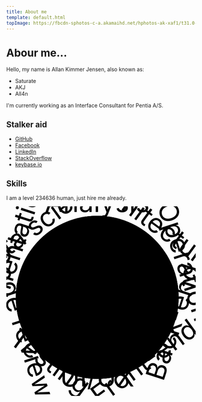 ```yaml
---
title: About me
template: default.html
topImage: https://fbcdn-sphotos-c-a.akamaihd.net/hphotos-ak-xaf1/t31.0-8/1654905_694740623966543_3888718086569560381_o.jpg 
---
```



# Abour me...

<p>Hello, my name is <span itemprop="name">Allan Kimmer Jensen</span>, also known as:</p>

<ul>
    <li itemprop="nickname">
        Saturate
    </li>
    <li itemprop="nickname">
        AKJ
    </li>
    <li itemprop="nickname">
        All4n
    </li>
</ul>

<p>I'm currently working as an <span itemprop="title">Interface Consultant</span> for <span itemprop="affiliation">Pentia A/S</span>.</p>

## Stalker aid

- [GitHub](https://github.com/Saturate)
- [Facebook](#)
- [LinkedIn](#)
- [StackOverflow](#)
- [keybase.io](#)

## Skills
I am a level 234636 human, just hire me already.



<svg viewBox="0 0 100 100"><g><circle r="43" class="increment-a-outer" transform="translate(48, 48)"></circle><path class="increment-a" d="M0,2A2,2 0 1,1 0,-2A2,2 0 1,1 0,2Z" transform="translate(48, 48)"></path><path class="increment-b" d="M0,28.95769261288938A28.95769261288938,28.95769261288938 0 1,1 0,-28.95769261288938A28.95769261288938,28.95769261288938 0 1,1 0,28.95769261288938M0,2A2,2 0 1,0 0,-2A2,2 0 1,0 0,2Z" transform="translate(48, 48)"></path><path class="increment-a" d="M0,35.00538522577876A35.00538522577876,35.00538522577876 0 1,1 0,-35.00538522577876A35.00538522577876,35.00538522577876 0 1,1 0,35.00538522577876M0,28.95769261288938A28.95769261288938,28.95769261288938 0 1,0 0,-28.95769261288938A28.95769261288938,28.95769261288938 0 1,0 0,28.95769261288938Z" transform="translate(48, 48)"></path><path class="increment-b" d="M0,38.5430586202074A38.5430586202074,38.5430586202074 0 1,1 0,-38.5430586202074A38.5430586202074,38.5430586202074 0 1,1 0,38.5430586202074M0,35.00538522577876A35.00538522577876,35.00538522577876 0 1,0 0,-35.00538522577876A35.00538522577876,35.00538522577876 0 1,0 0,35.00538522577876Z" transform="translate(48, 48)"></path><path class="increment-a" d="M0,41.053077838668145A41.053077838668145,41.053077838668145 0 1,1 0,-41.053077838668145A41.053077838668145,41.053077838668145 0 1,1 0,41.053077838668145M0,38.5430586202074A38.5430586202074,38.5430586202074 0 1,0 0,-38.5430586202074A38.5430586202074,38.5430586202074 0 1,0 0,38.5430586202074Z" transform="translate(48, 48)"></path><path class="increment-b" d="M0,43A43,43 0 1,1 0,-43A43,43 0 1,1 0,43M0,41.053077838668145A41.053077838668145,41.053077838668145 0 1,0 0,-41.053077838668145A41.053077838668145,41.053077838668145 0 1,0 0,41.053077838668145Z" transform="translate(48, 48)"></path><line class="axis" i="0" x1="0" y1="0" x2="0" y2="-43" transform="translate(48, 48)"></line><line class="axis" i="1" x1="0" y1="0" x2="25.274765848576344" y2="-34.78773075812274" transform="translate(48, 48)"></line><line class="axis" i="2" x1="0" y1="0" x2="40.8954302006916" y2="-13.287730758122741" transform="translate(48, 48)"></line><line class="axis" i="3" x1="0" y1="0" x2="40.89543020069161" y2="13.287730758122736" transform="translate(48, 48)"></line><line class="axis" i="4" x1="0" y1="0" x2="25.27476584857635" y2="34.78773075812274" transform="translate(48, 48)"></line><line class="axis" i="5" x1="0" y1="0" x2="5.2659812363336185e-15" y2="43" transform="translate(48, 48)"></line><line class="axis" i="6" x1="0" y1="0" x2="-25.27476584857634" y2="34.78773075812274" transform="translate(48, 48)"></line><line class="axis" i="7" x1="0" y1="0" x2="-40.8954302006916" y2="13.287730758122745" transform="translate(48, 48)"></line><line class="axis" i="8" x1="0" y1="0" x2="-40.89543020069161" y2="-13.28773075812273" transform="translate(48, 48)"></line><line class="axis" i="9" x1="0" y1="0" x2="-25.274765848576354" y2="-34.787730758122734" transform="translate(48, 48)"></line><g class="area-g"><path d="M7.414976607651437e-16,-12.109575777790026L13.203106968045642,-18.172517724864992L13.311098504327434,-4.325038082552363L16.037007320283454,5.210739546991395L20.664620156797127,28.442409577219752L1.7108890049375682e-15,27.94093784638568L-9.137933638546578,12.57728665056088L-19.401534654578803,6.303940746417952L-18.946738899914905,-6.156168647964537L-4.378834862287273,-6.026949137181082Z" class="area" transform="translate(48, 48)"></path></g><circle r="1" class="centre" transform="translate(48, 48)"></circle><circle transform="translate(48, 48)" class="point" data-id="0" r="1" cx="0" cy="-12.109575777790026"></circle><circle transform="translate(48, 48)" class="point" data-id="1" r="1" cx="13.203106968045642" cy="-18.172517724864992"></circle><circle transform="translate(48, 48)" class="point" data-id="2" r="1" cx="13.311098504327434" cy="-4.325038082552364"></circle><circle transform="translate(48, 48)" class="point" data-id="3" r="1" cx="16.037007320283458" cy="5.210739546991394"></circle><circle transform="translate(48, 48)" class="point" data-id="4" r="1" cx="20.66462015679713" cy="28.442409577219752"></circle><circle transform="translate(48, 48)" class="point" data-id="5" r="1" cx="3.4217780098751365e-15" cy="27.94093784638568"></circle><circle transform="translate(48, 48)" class="point" data-id="6" r="1" cx="-9.137933638546578" cy="12.57728665056088"></circle><circle transform="translate(48, 48)" class="point" data-id="7" r="1" cx="-19.401534654578803" cy="6.303940746417953"></circle><circle transform="translate(48, 48)" class="point" data-id="8" r="1" cx="-18.946738899914905" cy="-6.156168647964536"></circle><circle transform="translate(48, 48)" class="point" data-id="9" r="1" cx="-4.378834862287274" cy="-6.026949137181081"></circle><text class="label" text-anchor="middle" transform="translate(48,3) rotate(0)">Analysis</text><text class="label" text-anchor="middle" transform="translate(74.45033635316129,11.594235253127366) rotate(36)">Architecture</text><text class="label" text-anchor="middle" transform="translate(90.79754323328191,34.094235253127366) rotate(72)">Operations</text><text class="label" text-anchor="middle" transform="translate(92.69965626587222,62.52379873562253) rotate(288)">Back-end</text><text class="label" text-anchor="middle" transform="translate(75.62590685774624,86.02379873562253) rotate(324)">Front-end</text><text class="label" text-anchor="middle" transform="translate(48.00000000000001,95) rotate(360)">UI/UX</text><text class="label" text-anchor="middle" transform="translate(20.374093142253766,86.02379873562253) rotate(396)">Testing</text><text class="label" text-anchor="middle" transform="translate(3.300343734127786,62.523798735622535) rotate(432)">Code review</text><text class="label" text-anchor="middle" transform="translate(5.202456766718086,34.09423525312737) rotate(288)">Documentation</text><text class="label" text-anchor="middle" transform="translate(21.5496636468387,11.594235253127373) rotate(324)">Data science</text><path class="interactive-arc" data-id="0" d="M-10.69366514808875,-41.64907592853114A43,43 0 0,1 10.693665148088753,-41.64907592853113L0.4973797743297095,-1.9371663222572622A2,2 0 0,0 -0.49737977432970926,-1.9371663222572624Z" transform="translate(48, 48)"></path><path class="interactive-arc" data-id="1" d="M15.829355765441157,-39.98038889319481A43,43 0 0,1 33.132069439358936,-27.40923155919366L1.5410264855515785,-1.2748479794973795A2,2 0 0,0 0.7362491053693562,-1.8595529717765027Z" transform="translate(48, 48)"></path><path class="interactive-arc" data-id="2" d="M36.306100796586655,-23.040552184096853A43,43 0 0,1 42.91514932241568,-2.699992339760479L1.9960534568565431,-0.12558103905862691A2,2 0 0,0 1.6886558510040304,-1.071653589957993Z" transform="translate(48, 48)"></path><path class="interactive-arc" data-id="3" d="M42.91514932241568,2.699992339760479A43,43 0 0,1 36.306100796586655,23.040552184096853L1.6886558510040304,1.071653589957993A2,2 0 0,0 1.9960534568565431,0.12558103905862691Z" transform="translate(48, 48)"></path><path class="interactive-arc" data-id="4" d="M33.132069439358936,27.40923155919366A43,43 0 0,1 15.829355765441141,39.98038889319482L0.7362491053693554,1.8595529717765031A2,2 0 0,0 1.5410264855515783,1.2748479794973795Z" transform="translate(48, 48)"></path><path class="interactive-arc" data-id="5" d="M10.693665148088773,41.64907592853113A43,43 0 0,1 -10.693665148088769,41.64907592853113L-0.49737977432971014,1.9371663222572622A2,2 0 0,0 0.49737977432971037,1.9371663222572622Z" transform="translate(48, 48)"></path><path class="interactive-arc" data-id="6" d="M-15.829355765441136,39.98038889319482A43,43 0 0,1 -33.13206943935895,27.40923155919365L-1.541026485551579,1.274847979497379A2,2 0 0,0 -0.7362491053693552,1.8595529717765031Z" transform="translate(48, 48)"></path><path class="interactive-arc" data-id="7" d="M-36.30610079658664,23.04055218409687A43,43 0 0,1 -42.91514932241568,2.699992339760465L-1.9960534568565431,0.12558103905862628A2,2 0 0,0 -1.6886558510040297,1.071653589957994Z" transform="translate(48, 48)"></path><path class="interactive-arc" data-id="8" d="M-42.91514932241568,-2.699992339760455A43,43 0 0,1 -36.30610079658664,-23.04055218409686L-1.68865585100403,-1.0716535899579935A2,2 0 0,0 -1.9960534568565431,-0.1255810390586258Z" transform="translate(48, 48)"></path><path class="interactive-arc" data-id="9" d="M-33.13206943935895,-27.40923155919364A43,43 0 0,1 -15.829355765441147,-39.980388893194814L-0.7362491053693556,-1.859552971776503A2,2 0 0,0 -1.5410264855515792,-1.2748479794973786Z" transform="translate(48, 48)"></path></g></svg>
